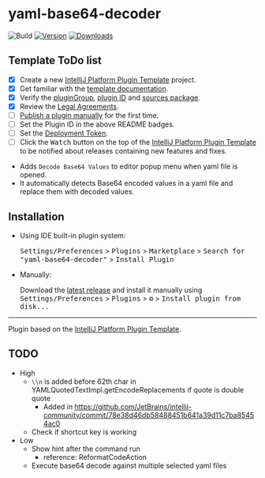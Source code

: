 # yaml-base64-decoder

![Build](https://github.com/yusukekuro/yaml-base64-decoder/workflows/Build/badge.svg)
[![Version](https://img.shields.io/jetbrains/plugin/v/PLUGIN_ID.svg)](https://plugins.jetbrains.com/plugin/PLUGIN_ID)
[![Downloads](https://img.shields.io/jetbrains/plugin/d/PLUGIN_ID.svg)](https://plugins.jetbrains.com/plugin/PLUGIN_ID)

## Template ToDo list
- [x] Create a new [IntelliJ Platform Plugin Template][template] project.
- [x] Get familiar with the [template documentation][template].
- [x] Verify the [pluginGroup](/gradle.properties), [plugin ID](/src/main/resources/META-INF/plugin.xml) and [sources package](/src/main/kotlin).
- [x] Review the [Legal Agreements](https://plugins.jetbrains.com/docs/marketplace/legal-agreements.html).
- [ ] [Publish a plugin manually](https://plugins.jetbrains.com/docs/intellij/publishing-plugin.html?from=IJPluginTemplate) for the first time.
- [ ] Set the Plugin ID in the above README badges.
- [ ] Set the [Deployment Token](https://plugins.jetbrains.com/docs/marketplace/plugin-upload.html).
- [ ] Click the <kbd>Watch</kbd> button on the top of the [IntelliJ Platform Plugin Template][template] to be notified about releases containing new features and fixes.

<!-- Plugin description -->
- Adds `Decode Base64 Values` to editor popup menu when yaml file is opened.
- It automatically detects Base64 encoded values in a yaml file and replace them with decoded values.
<!-- Plugin description end -->

## Installation

- Using IDE built-in plugin system:
  
  <kbd>Settings/Preferences</kbd> > <kbd>Plugins</kbd> > <kbd>Marketplace</kbd> > <kbd>Search for "yaml-base64-decoder"</kbd> >
  <kbd>Install Plugin</kbd>
  
- Manually:

  Download the [latest release](https://github.com/yusukekuro/yaml-base64-decoder/releases/latest) and install it manually using
  <kbd>Settings/Preferences</kbd> > <kbd>Plugins</kbd> > <kbd>⚙️</kbd> > <kbd>Install plugin from disk...</kbd>


---
Plugin based on the [IntelliJ Platform Plugin Template][template].

[template]: https://github.com/JetBrains/intellij-platform-plugin-template

## TODO
- High
  - `\\n` is added before 62th char in YAMLQuotedTextImpl.getEncodeReplacements if quote is double quote
    - Added in https://github.com/JetBrains/intellij-community/commit/78e38d46db58488451b641a39d11c7ba85454ac0
  - Check if shortcut key is working
- Low
  - Show hint after the command run
    - reference: ReformatCodeAction
  - Execute base64 decode against multiple selected yaml files

